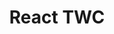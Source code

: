 ---
title: 'React TWC'
description: 'TWC is a lightweight library to create Tailwind CSS Components in one line, write less code and build faster.'
link: 'https://react-twc.vercel.app/'
imageURL: 'https://res.cloudinary.com/dc6mrv5cb/image/upload/v1704740741/personal-resources/react/react-twc.vercel.app__qg3fs1.png'
---